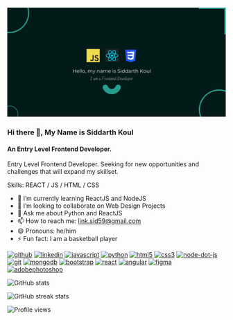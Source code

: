 <img src="Banner.png" border="0"></a>
### Hi there 👋, My Name is Siddarth Koul
#### An Entry Level Frontend Developer.
Entry Level Frontend Developer. Seeking for new opportunities and challenges that will expand my skillset.

Skills: REACT / JS / HTML / CSS

- 🌱 I’m currently learning ReactJS and NodeJS 
- 👯 I’m looking to collaborate on Web Design Projects 
- 💬 Ask me about Python and ReactJS 
- 📫 How to reach me: link.sid59@gmail.com 
- 😄 Pronouns: he/him 
- ⚡ Fun fact: I am a basketball player 


[<img src='https://cdn.jsdelivr.net/npm/simple-icons@3.0.1/icons/github.svg' alt='github' height='40'>](https://github.com/siddarthkoul)  [<img src='https://cdn.jsdelivr.net/npm/simple-icons@3.0.1/icons/linkedin.svg' alt='linkedin' height='40'>](https://www.linkedin.com/in/siddarthx/)  [<img src='https://cdn.jsdelivr.net/npm/simple-icons@3.0.1/icons/javascript.svg' alt='javascript' height='40'>](https://icons8.com/icons/set/javascript)  [<img src='https://cdn.jsdelivr.net/npm/simple-icons@3.0.1/icons/python.svg' alt='python' height='40'>](https://icons8.com/icons/set/python)  [<img src='https://cdn.jsdelivr.net/npm/simple-icons@3.0.1/icons/html5.svg' alt='html5' height='40'>](https://icons8.com/icons/set/htm5)  [<img src='https://cdn.jsdelivr.net/npm/simple-icons@3.0.1/icons/css3.svg' alt='css3' height='40'>](https://icons8.com/icons/set/css3)  [<img src='https://cdn.jsdelivr.net/npm/simple-icons@3.0.1/icons/node-dot-js.svg' alt='node-dot-js' height='40'>](https://icons8.com/icons/set/nodejs)  [<img src='https://cdn.jsdelivr.net/npm/simple-icons@3.0.1/icons/git.svg' alt='git' height='40'>](https://icons8.com/icons/set/git)  [<img src='https://cdn.jsdelivr.net/npm/simple-icons@3.0.1/icons/mongodb.svg' alt='mongodb' height='40'>](https://icons8.com/icons/set/mongodb)  [<img src='https://cdn.jsdelivr.net/npm/simple-icons@3.0.1/icons/bootstrap.svg' alt='bootstrap' height='40'>](https://icons8.com/icons/set/bootstrap)  [<img src='https://cdn.jsdelivr.net/npm/simple-icons@3.0.1/icons/react.svg' alt='react' height='40'>](https://icons8.com/icon/bzf0DqjXFHIW/react)  [<img src='https://cdn.jsdelivr.net/npm/simple-icons@3.0.1/icons/angular.svg' alt='angular' height='40'>](https://icons8.com/icons/set/angular)  [<img src='https://cdn.jsdelivr.net/npm/simple-icons@3.0.1/icons/figma.svg' alt='figma' height='40'>](https://icons8.com/icons/set/figma)  [<img src='https://cdn.jsdelivr.net/npm/simple-icons@3.0.1/icons/adobephotoshop.svg' alt='adobephotoshop' height='40'>](https://icons8.com/icons/set/photoshop)  

![GitHub stats](https://github-readme-stats.vercel.app/api?username=siddarthkoul&show_icons=true)  

![GitHub streak stats](https://github-readme-streak-stats.herokuapp.com/?user=siddarthkoul)  

![Profile views](https://gpvc.arturio.dev/siddarthkoul)  
